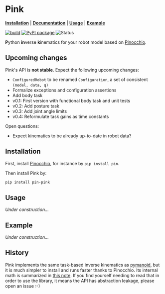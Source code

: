 # Pink

[**Installation**](https://github.com/stephane-caron/pink#installation)
| [**Documentation**](https://scaron.info/doc/pink/)
| [**Usage**](https://github.com/stephane-caron/pink#usage)
| [**Example**](https://github.com/stephane-caron/pink#example)

[![build](https://img.shields.io/github/workflow/status/stephane-caron/pink/CI)](https://github.com/stephane-caron/pink/actions)
[![PyPI package](https://img.shields.io/pypi/v/pin-pink)](https://pypi.org/project/pin-pink/)
![Status](https://img.shields.io/pypi/status/pin-pink)

**P**ython **in**verse **k**inematics for your robot model based on [Pinocchio](https://github.com/stack-of-tasks/pinocchio).

## Upcoming changes

Pink's API is **not stable**. Expect the following upcoming changes:

- ``ConfiguredRobot`` to be renamed ``Configuration``, a set of consistent ``(model, data, q)``
- Formalize exceptions and configuration assertions
- Add body task
- v0.1: First version with functional body task and unit tests
- v0.2: Add posture task
- v0.3: Add joint angle limits
- v0.4: Reformulate task gains as time constants

Open questions:

- Expect kinematics to be already up-to-date in robot data?

## Installation

First, install [Pinocchio](https://github.com/stack-of-tasks/pinocchio), for instance by ``pip install pin``.

Then install Pink by:

```sh
pip install pin-pink
```

## Usage

*Under construction...*

## Example

*Under construction...*

## History

Pink implements the same task-based inverse kinematics as [pymanoid](https://github.com/stephane-caron/pymanoid), but it is much simpler to install and runs faster thanks to Pinocchio. Its internal math is summarized in [this note](https://scaron.info/robot-locomotion/inverse-kinematics.html). If you find yourself needing to read that in order to use the library, it means the API has abstraction leakage, please open an issue :-)
